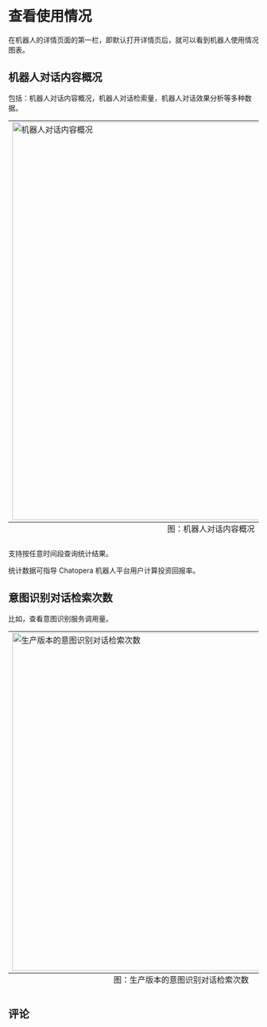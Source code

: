 # 查看使用情况

在机器人的详情页面的第一栏，即默认打开详情页后，就可以看到机器人使用情况图表。

## 机器人对话内容概况

包括：机器人对话内容概况，机器人对话检索量，机器人对话效果分析等多种数据。

<table class="image">
<caption align="bottom">图：机器人对话内容概况</caption>
<tr><td><img width="800" src="../../images/products/platform/bot-roi-1.png" alt="机器人对话内容概况"/></td></tr>
</table>

支持按任意时间段查询统计结果。

统计数据可指导 Chatopera 机器人平台用户计算投资回报率。

## 意图识别对话检索次数

比如，查看意图识别服务调用量。

<table class="image">
<caption align="bottom">图：生产版本的意图识别对话检索次数</caption>
<tr><td><img width="680" src="../../../images/intent/view1.png" alt="生产版本的意图识别对话检索次数"/></td></tr>
</table>

## 评论

<script src="https://utteranc.es/client.js"
        repo="chatopera/docs"
        issue-term="pathname"
        label="Comment"
        theme="github-light"
        crossorigin="anonymous"
        async>
</script>
